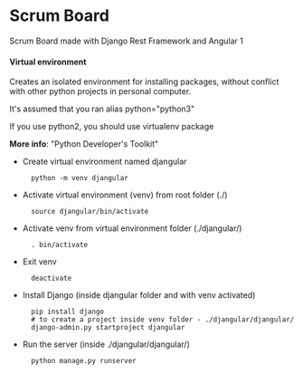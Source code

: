 # Scrum Board
Scrum Board made with Django Rest Framework and Angular 1

#### Virtual environment

Creates an isolated environment for installing packages, 
without conflict with other python projects in personal computer.

It's assumed that you ran alias python="python3"

If you use python2, you should use virtualenv package

**More info**: "Python Developer's Toolkit"

- Create virtual environment named djangular 

        python -m venv djangular

- Activate virtual environment (venv) from root folder (./)
        
        source djangular/bin/activate

- Activate venv from virtual environment folder (./djangular/)

        . bin/activate
        
- Exit venv

        deactivate
        
- Install Django (inside djangular folder and with venv activated)

        pip install django
        # to create a project inside venv folder - ./djangular/djangular/
        django-admin.py startproject djangular

- Run the server (inside ./djangular/djangular/)
        
        python manage.py runserver
        
        
        
    
        
        